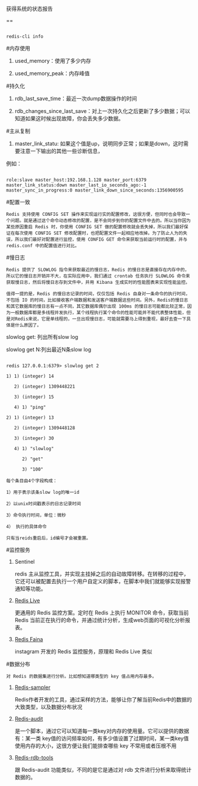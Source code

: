 获得系统的状态报告

==

```

redis-cli info

```



#内存使用



1. used_memory：使用了多少内存

2. used_memory_peak：内存峰值



#持久化



1. rdb_last_save_time：最近一次dump数据操作的时间

2. rdb_changes_since_last_save：对上一次持久化之后更新了多少数据；可以知道如果这时候出现故障，你会丢失多少数据。



#主从复制



1. master_link_statu: 如果这个值是up，说明同步正常；如果是down，这时需要注意一下输出的其他一些诊断信息，

例如：

```

role:slave master_host:192.168.1.128 master_port:6379 master_link_status:down master_last_io_seconds_ago:-1 master_sync_in_progress:0 master_link_down_since_seconds:1356900595

```



#配置一致



    Redis 支持使用 CONFIG SET 操作来实现运行实的配置修改，这很方便，但同时也会导致一个问题。就是通过这个命令动态修改的配置，是不会同步到你的配置文件中去的。所以当你因为某些原因重启 Redis 时，你使用 CONFIG SET 做的配置修改就会丢失掉，所以我们最好保证在每次使用 CONFIG SET 修改配置时，也把配置文件一起相应地改掉。为了防止人为的失误，所以我们最好对配置进行监控，使用 CONFIG GET 命令来获取当前运行时的配置，并与 redis.conf 中的配置值进行对比。



#慢日志



    Redis 提供了 SLOWLOG 指令来获取最近的慢日志，Redis 的慢日志是直接存在内存中的，所以它的慢日志开销并不大，在实际应用中，我们通过 crontab 任务执行 SLOWLOG 命令来获取慢日志，然后将慢日志存到文件中，并用 Kibana 生成实时的性能图表来实现性能监控。

    值得一提的是，Redis 的慢日志记录的时间，仅仅包括 Redis 自身对一条命令的执行时间，不包括 IO 的时间，比如接收客户端数据和发送客户端数据这些时间。另外，Redis的慢日志和其它数据库的慢日志有一点不同，其它数据库偶尔出现 100ms 的慢日志可能都比较正常，因为一般数据库都是多线程并发执行，某个线程执行某个命令的性能可能并不能代表整体性能，但是对Redis来说，它是单线程的，一旦出现慢日志，可能就需要马上得到重视，最好去查一下具体是什么原因了。



slowlog get: 列出所有slow log 



slowlog get N:列出最近N条slow log





```

redis 127.0.0.1:6379> slowlog get 2

1) 1) (integer) 14

   2) (integer) 1309448221

   3) (integer) 15

   4) 1) "ping"

2) 1) (integer) 13

   2) (integer) 1309448128

   3) (integer) 30

   4) 1) "slowlog"

      2) "get"

      3) "100"

```



    每个条目由4个字段构成： 

    1）用于表示该条slow log的唯一id 

    2）以unix时间戳表示的日志记录时间 

    3）命令执行时间，单位：微秒 

    4） 执行的具体命令 

    只有当reids重启后，id编号才会被重置。



#监控服务



1. Sentinel



    redis 主从监控工具，并实现主挂掉之后的自动故障转移。在转移的过程中，它还可以被配置去执行一个用户自定义的脚本，在脚本中我们就能够实现报警通知等功能。



2. [Redis Live](https://github.com/nkrode/RedisLive)



    更通用的 Redis 监控方案。定时在 Redis 上执行 MONITOR 命令，获取当前 Redis 当前正在执行的命令，并通过统计分析，生成web页面的可视化分析报表。



3. [Redis Faina](https://github.com/facebookarchive/redis-faina)

    

     instagram 开发的 Redis 监控服务，原理和 Redis Live 类似



#数据分布



    对 Redis 的数据集进行分析。比如想知道哪类型的 key 值占用内存最多。



1. [Redis-sampler](https://github.com/antirez/redis-sampler)

    

    Redis作者开发的工具，通过采样的方法，能够让你了解当前Redis中的数据的大致类型，以及数据分布状况



2. [Redis-audit](https://github.com/snmaynard/redis-audit)



    是一个脚本，通过它可以知道每一类key对内存的使用量。它可以提供的数据有：某一类 key值的访问频率如何，有多少值设置了过期时间，某一类key值使用内存的大小，这很方便让我们能排查哪些 key 不常用或者压根不用



3. [Redis-rdb-tools](https://github.com/sripathikrishnan/redis-rdb-tools)

    

    跟 Redis-audit 功能类似，不同的是它是通过对 rdb 文件进行分析来取得统计数据的。

